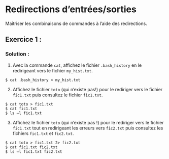 # Redirections d’entrées/sorties
Maîtriser les combinaisons de commandes à l’aide des redirections.

## Exercice 1 : 

### Solution : ### 

1. Avec la commande ``cat``, affichez le fichier ``.bash_history`` en le redirigeant vers le fichier ``my_hist.txt``.

```
$ cat .bash_history > my_hist.txt
```

2. Affichez le fichier ``toto`` (qui n’existe pas!) pour le rediriger vers le fichier ``fic1.txt`` puis consultez le fichier ``fic1.txt``.

```
$ cat toto > fic1.txt
$ cat fic1.txt
$ ls –l fic1.txt
```

3. Affichez le fichier ``toto`` (qui n’existe pas !) pour le rediriger vers le
fichier ``fic1.txt`` tout en redirigeant les erreurs vers ``fic2.txt`` puis consultez les fichiers ``fic1.txt`` et ``fic2.txt``.

```
$ cat toto > fic1.txt 2> fic2.txt
$ cat fic1.txt fic2.txt
$ ls –l fic1.txt fic2.txt
```


